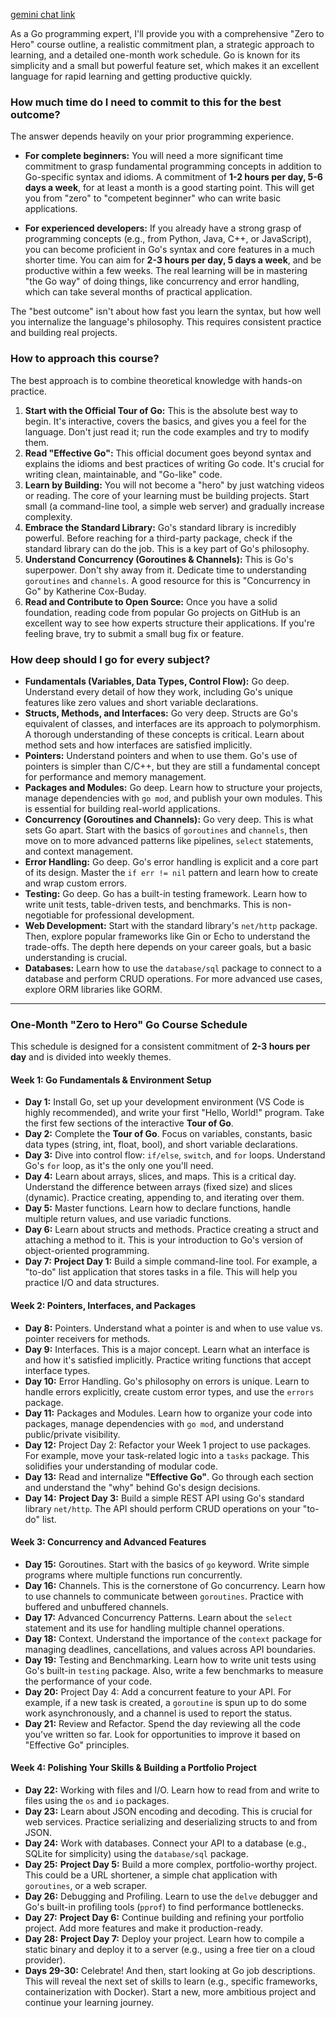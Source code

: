 
[gemini chat link](https://gemini.google.com/app/ad93c6669eaebc90)


As a Go programming expert, I'll provide you with a comprehensive "Zero to Hero" course outline, a realistic commitment plan, a strategic approach to learning, and a detailed one-month work schedule. Go is known for its simplicity and a small but powerful feature set, which makes it an excellent language for rapid learning and getting productive quickly.

### How much time do I need to commit to this for the best outcome?

The answer depends heavily on your prior programming experience.

* **For complete beginners:** You will need a more significant time commitment to grasp fundamental programming concepts in addition to Go-specific syntax and idioms. A commitment of **1-2 hours per day, 5-6 days a week**, for at least a month is a good starting point. This will get you from "zero" to "competent beginner" who can write basic applications.

* **For experienced developers:** If you already have a strong grasp of programming concepts (e.g., from Python, Java, C++, or JavaScript), you can become proficient in Go's syntax and core features in a much shorter time. You can aim for **2-3 hours per day, 5 days a week**, and be productive within a few weeks. The real learning will be in mastering "the Go way" of doing things, like concurrency and error handling, which can take several months of practical application.

The "best outcome" isn't about how fast you learn the syntax, but how well you internalize the language's philosophy. This requires consistent practice and building real projects.

### How to approach this course?

The best approach is to combine theoretical knowledge with hands-on practice.

1.  **Start with the Official Tour of Go:** This is the absolute best way to begin. It's interactive, covers the basics, and gives you a feel for the language. Don't just read it; run the code examples and try to modify them.
2.  **Read "Effective Go":** This official document goes beyond syntax and explains the idioms and best practices of writing Go code. It's crucial for writing clean, maintainable, and "Go-like" code.
3.  **Learn by Building:** You will not become a "hero" by just watching videos or reading. The core of your learning must be building projects. Start small (a command-line tool, a simple web server) and gradually increase complexity.
4.  **Embrace the Standard Library:** Go's standard library is incredibly powerful. Before reaching for a third-party package, check if the standard library can do the job. This is a key part of Go's philosophy.
5.  **Understand Concurrency (Goroutines & Channels):** This is Go's superpower. Don't shy away from it. Dedicate time to understanding `goroutines` and `channels`. A good resource for this is "Concurrency in Go" by Katherine Cox-Buday.
6.  **Read and Contribute to Open Source:** Once you have a solid foundation, reading code from popular Go projects on GitHub is an excellent way to see how experts structure their applications. If you're feeling brave, try to submit a small bug fix or feature.

### How deep should I go for every subject?

* **Fundamentals (Variables, Data Types, Control Flow):** Go deep. Understand every detail of how they work, including Go's unique features like zero values and short variable declarations.
* **Structs, Methods, and Interfaces:** Go very deep. Structs are Go's equivalent of classes, and interfaces are its approach to polymorphism. A thorough understanding of these concepts is critical. Learn about method sets and how interfaces are satisfied implicitly.
* **Pointers:** Understand pointers and when to use them. Go's use of pointers is simpler than C/C++, but they are still a fundamental concept for performance and memory management.
* **Packages and Modules:** Go deep. Learn how to structure your projects, manage dependencies with `go mod`, and publish your own modules. This is essential for building real-world applications.
* **Concurrency (Goroutines and Channels):** Go very deep. This is what sets Go apart. Start with the basics of `goroutines` and `channels`, then move on to more advanced patterns like pipelines, `select` statements, and context management.
* **Error Handling:** Go deep. Go's error handling is explicit and a core part of its design. Master the `if err != nil` pattern and learn how to create and wrap custom errors.
* **Testing:** Go deep. Go has a built-in testing framework. Learn how to write unit tests, table-driven tests, and benchmarks. This is non-negotiable for professional development.
* **Web Development:** Start with the standard library's `net/http` package. Then, explore popular frameworks like Gin or Echo to understand the trade-offs. The depth here depends on your career goals, but a basic understanding is crucial.
* **Databases:** Learn how to use the `database/sql` package to connect to a database and perform CRUD operations. For more advanced use cases, explore ORM libraries like GORM.

---

### One-Month "Zero to Hero" Go Course Schedule

This schedule is designed for a consistent commitment of **2-3 hours per day** and is divided into weekly themes.

#### Week 1: Go Fundamentals & Environment Setup

* **Day 1:** Install Go, set up your development environment (VS Code is highly recommended), and write your first "Hello, World!" program. Take the first few sections of the interactive **Tour of Go**.
* **Day 2:** Complete the **Tour of Go**. Focus on variables, constants, basic data types (string, int, float, bool), and short variable declarations.
* **Day 3:** Dive into control flow: `if/else`, `switch`, and `for` loops. Understand Go's `for` loop, as it's the only one you'll need.
* **Day 4:** Learn about arrays, slices, and maps. This is a critical day. Understand the difference between arrays (fixed size) and slices (dynamic). Practice creating, appending to, and iterating over them.
* **Day 5:** Master functions. Learn how to declare functions, handle multiple return values, and use variadic functions.
* **Day 6:** Learn about structs and methods. Practice creating a struct and attaching a method to it. This is your introduction to Go's version of object-oriented programming.
* **Day 7:** **Project Day 1:** Build a simple command-line tool. For example, a "to-do" list application that stores tasks in a file. This will help you practice I/O and data structures.

#### Week 2: Pointers, Interfaces, and Packages

* **Day 8:** Pointers. Understand what a pointer is and when to use value vs. pointer receivers for methods.
* **Day 9:** Interfaces. This is a major concept. Learn what an interface is and how it's satisfied implicitly. Practice writing functions that accept interface types.
* **Day 10:** Error Handling. Go's philosophy on errors is unique. Learn to handle errors explicitly, create custom error types, and use the `errors` package.
* **Day 11:** Packages and Modules. Learn how to organize your code into packages, manage dependencies with `go mod`, and understand public/private visibility.
* **Day 12:** Project Day 2: Refactor your Week 1 project to use packages. For example, move your task-related logic into a `tasks` package. This solidifies your understanding of modular code.
* **Day 13:** Read and internalize **"Effective Go"**. Go through each section and understand the "why" behind Go's design decisions.
* **Day 14:** **Project Day 3:** Build a simple REST API using Go's standard library `net/http`. The API should perform CRUD operations on your "to-do" list.

#### Week 3: Concurrency and Advanced Features

* **Day 15:** Goroutines. Start with the basics of `go` keyword. Write simple programs where multiple functions run concurrently.
* **Day 16:** Channels. This is the cornerstone of Go concurrency. Learn how to use channels to communicate between `goroutines`. Practice with buffered and unbuffered channels.
* **Day 17:** Advanced Concurrency Patterns. Learn about the `select` statement and its use for handling multiple channel operations.
* **Day 18:** Context. Understand the importance of the `context` package for managing deadlines, cancellations, and values across API boundaries.
* **Day 19:** Testing and Benchmarking. Learn how to write unit tests using Go's built-in `testing` package. Also, write a few benchmarks to measure the performance of your code.
* **Day 20:** Project Day 4: Add a concurrent feature to your API. For example, if a new task is created, a `goroutine` is spun up to do some work asynchronously, and a channel is used to report the status.
* **Day 21:** Review and Refactor. Spend the day reviewing all the code you've written so far. Look for opportunities to improve it based on "Effective Go" principles.

#### Week 4: Polishing Your Skills & Building a Portfolio Project

* **Day 22:** Working with files and I/O. Learn how to read from and write to files using the `os` and `io` packages.
* **Day 23:** Learn about JSON encoding and decoding. This is crucial for web services. Practice serializing and deserializing structs to and from JSON.
* **Day 24:** Work with databases. Connect your API to a database (e.g., SQLite for simplicity) using the `database/sql` package.
* **Day 25:** **Project Day 5:** Build a more complex, portfolio-worthy project. This could be a URL shortener, a simple chat application with `goroutines`, or a web scraper.
* **Day 26:** Debugging and Profiling. Learn to use the `delve` debugger and Go's built-in profiling tools (`pprof`) to find performance bottlenecks.
* **Day 27:** **Project Day 6:** Continue building and refining your portfolio project. Add more features and make it production-ready.
* **Day 28:** **Project Day 7:** Deploy your project. Learn how to compile a static binary and deploy it to a server (e.g., using a free tier on a cloud provider).
* **Days 29-30:** Celebrate! And then, start looking at Go job descriptions. This will reveal the next set of skills to learn (e.g., specific frameworks, containerization with Docker). Start a new, more ambitious project and continue your learning journey.
